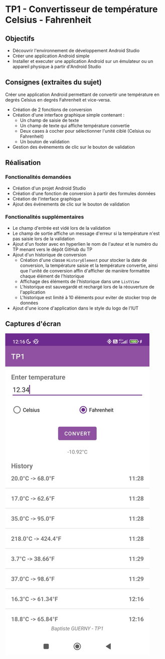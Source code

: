 # TP1 - Convertisseur  de  température Celsius - Fahrenheit

## Objectifs

- Découvrir l'environnement de développement Android Studio
- Créer une application Android simple
- Installer et executer une application Android sur un émulateur ou un appareil physique à partir d'Android Studio

## Consignes (extraites du sujet)

Créer une application Android permettant de convertir une température en degrés Celsius en degrés Fahrenheit et vice-versa.

- Création de 2 fonctions de conversion
- Création d'une interface graphique simple contenant :
  - Un champ de saisie de texte
  - Un champ de texte qui affiche température convertie
  - Deux cases à cocher pour sélectionner l'unité ciblé (Celsius ou Fahrenheit)
  - Un bouton de validation
- Gestion des événements de clic sur le bouton de validation

## Réalisation

### Fonctionalités demandées

- Création d'un projet Android Studio
- Création d'une fonction de conversion à partir des formules données
- Création de l'interface graphique
- Ajout des événements de clic sur le bouton de validation

### Fonctionalités supplémentaires

- Le champ d'entrée est vidé lors de la validation
- Le champ de sortie affiche un message d'erreur si la température n'est pas saisie lors de la validation
- Ajout d'un footer avec en hyperlien le nom de l'auteur et le numéro du TP menant vers le dépôt GitHub du TP
- Ajout d'un historique de conversion
  - Création d'une classe `HistoryElement` pour stocker la date de conversion, la température saisie et la température convertie, ainsi que l'unité de conversion affin d'afficher de manière formattée chaque élément de l'historique
  - Affichage des éléments de l'historique dans une `ListView`
  - L'historique est sauvegardé et rechargé lors de la réouverture de l'application
  - L'historique est limité à 10 éléments pour eviter de stocker trop de données
- Ajout d'une icone d'application dans le style du logo de l'IUT

## Captures d'écran

![Interface graphique](screenshots/interface.jpg)
